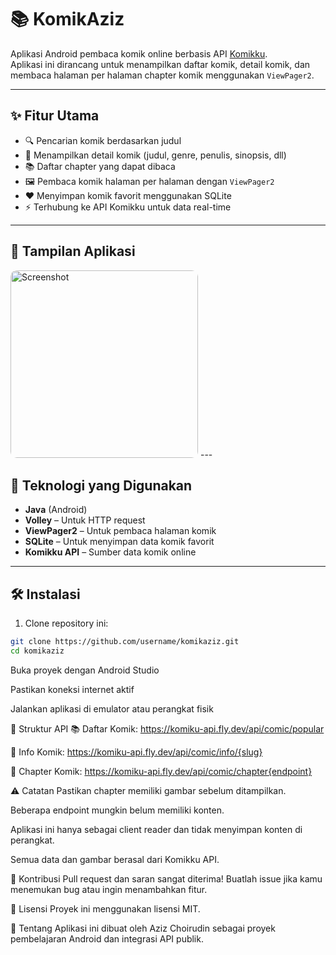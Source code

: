 # 📚 KomikAziz

Aplikasi Android pembaca komik online berbasis API [Komikku](https://github.com/Romi666/komikku-api).  
Aplikasi ini dirancang untuk menampilkan daftar komik, detail komik, dan membaca halaman per halaman chapter komik menggunakan `ViewPager2`.

---

## ✨ Fitur Utama

- 🔍 Pencarian komik berdasarkan judul  
- 📄 Menampilkan detail komik (judul, genre, penulis, sinopsis, dll)  
- 📚 Daftar chapter yang dapat dibaca  
- 🖼️ Pembaca komik halaman per halaman dengan `ViewPager2`  
- ❤️ Menyimpan komik favorit menggunakan SQLite  
- ⚡ Terhubung ke API Komikku untuk data real-time  

---

## 📱 Tampilan Aplikasi
<img src="https://github.com/user-attachments/assets/41941dee-0f05-439f-9f15-8d76aae19ec3" alt="Screenshot" style="width: 300px; border-radius: 10px;" />
---

## 🧩 Teknologi yang Digunakan

- **Java** (Android)
- **Volley** – Untuk HTTP request
- **ViewPager2** – Untuk pembaca halaman komik
- **SQLite** – Untuk menyimpan data komik favorit
- **Komikku API** – Sumber data komik online

---

## 🛠️ Instalasi

1. Clone repository ini:

```bash
git clone https://github.com/username/komikaziz.git
cd komikaziz
```

Buka proyek dengan Android Studio

Pastikan koneksi internet aktif

Jalankan aplikasi di emulator atau perangkat fisik

🔌 Struktur API
📚 Daftar Komik: https://komiku-api.fly.dev/api/comic/popular

📄 Info Komik: https://komiku-api.fly.dev/api/comic/info/{slug}

📖 Chapter Komik: https://komiku-api.fly.dev/api/comic/chapter{endpoint}

⚠️ Catatan
Pastikan chapter memiliki gambar sebelum ditampilkan.

Beberapa endpoint mungkin belum memiliki konten.

Aplikasi ini hanya sebagai client reader dan tidak menyimpan konten di perangkat.

Semua data dan gambar berasal dari Komikku API.

📩 Kontribusi
Pull request dan saran sangat diterima!
Buatlah issue jika kamu menemukan bug atau ingin menambahkan fitur.

📄 Lisensi
Proyek ini menggunakan lisensi MIT.

🙋 Tentang
Aplikasi ini dibuat oleh Aziz Choirudin sebagai proyek pembelajaran Android dan integrasi API publik.


